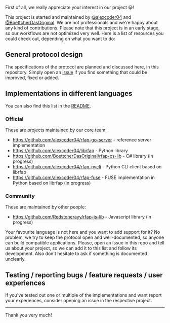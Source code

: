 
First of all, we really appreciate your interest in our project 😀!

This project is started and maintained by
[@alexcoder04](https://github.com/alexcoder04) and
[@BoettcherDasOriginal](https://github.com/BoettcherDasOriginal). We are not
professionals and we're happy about any kind of contributions. Please note that
this project is in an early stage, so our workflows are not optimized very well.
Here is a list of resources you could check out, depending on what you want to do:

## General protocol design

The specifications of the protocol are planned and discussed here, in this
repository. Simply open an [issue](https://github.com/alexcoder04/rfap/issues)
if you find something that could be improved, fixed or added.

## Implementations in different languages

You can also find this list in the [README](./README.md#related-projects-in-progress).

### Official

These are projects maintained by our core team:

 - https://github.com/alexcoder04/rfap-go-server - reference server implementation
 - https://github.com/alexcoder04/librfap - Python library
 - https://github.com/BoettcherDasOriginal/rfap-cs-lib - C# library (in progress)
 - https://github.com/alexcoder04/rfap-pycli - Python CLI client based on librfap
 - https://github.com/alexcoder04/rfap-fuse - FUSE implementation in Python based on librfap (in progress)

### Community

These are maintained by other people:

 - https://github.com/Redstonerayy/rfap-js-lib - Javascript library (in progress)

Your favourite language is not here and you want to add support for it? No
problem, we try to keep the protocol open and well-documented, so anyone can
build compatible applications. Please, open an issue in this repo and tell us
about your project, so we can add it to this list and follow its development.
Also don't hesitate to ask if something is documented unclearly.

## Testing / reporting bugs / feature requests / user experiences

If you've tested out one or multiple of the implementations and want report your
experiences, consider opening an issue in the respective project.

---

Thank you very much!

